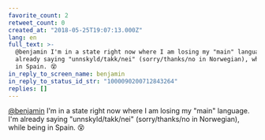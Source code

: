 ```yaml
---
favorite_count: 2
retweet_count: 0
created_at: "2018-05-25T19:07:13.000Z"
lang: en
full_text: >-
  @benjamin I'm in a state right now where I am losing my "main" language. I'm
  already saying "unnskyld/takk/nei" (sorry/thanks/no in Norwegian), while being
  in Spain. 😵
in_reply_to_screen_name: benjamin
in_reply_to_status_id_str: "1000090200712843264"
replies: []
---
```


[@benjamin](https://twitter.com/benjamin) I'm in a state right now where I am
losing my "main" language. I'm already saying "unnskyld/takk/nei"
(sorry/thanks/no in Norwegian), while being in Spain. 😵
